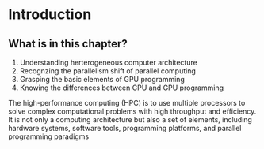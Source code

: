 # Introduction

## What is in this chapter?
1. Understanding herterogeneous computer architecture
2. Recognzing the parallelism shift of parallel computing
3. Grasping the basic elements of GPU programming
4. Knowing the differences between CPU and GPU programming

The high-performance computing (HPC) is to use multiple processors to solve complex computational problems with high throughput and efficiency. It is not only a computing architecture but also a set of elements, including hardware systems, software tools, programming platforms, and parallel programming paradigms
